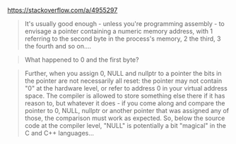 https://stackoverflow.com/a/4955297

> It's usually good enough - unless you're programming assembly - to envisage a pointer containing a numeric memory address, with 1 referring to the second byte in the process's memory, 2 the third, 3 the fourth and so on....

> What happened to 0 and the first byte? 

> Further, when you assign 0, NULL and nullptr to a pointer the bits in the pointer are not necessarily all reset: the pointer may not contain "0" at the hardware level, or refer to address 0 in your virtual address space. The compiler is allowed to store something else there if it has reason to, but whatever it does - if you come along and compare the pointer to 0, NULL, nullptr or another pointer that was assigned any of those, the comparison must work as expected. So, below the source code at the compiler level, "NULL" is potentially a bit "magical" in the C and C++ languages...

